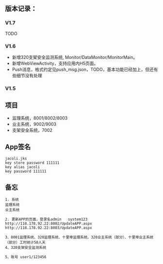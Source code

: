 ## 版本记录：

### V1.7

TODO 


### V1.6

* 新增320支架安全监测系统, Monitor/DataMonitor/MonitorMain。
* 新增WebViewActivity，支持应用内H5页面。
* Push消息，格式约定见push_msg.json，TODO，基本功能已经加上，但还有些细节没有处理

### V1.5

## 项目

* 监理系统，8001/8002/8003
* 业主系统，9002/9003
* 支架安全系统，7002

## App签名

```
jacoli.jks
key store password 111111
key alias jacoli
key password 111111
```

## 备忘

```
1. 系统
监理系统
业主系统

2. 更新APP的页面，登录名admin   system123
http://118.178.92.22:8002/UpdateAPP.aspx
http://118.178.92.22:8003/UpdateAPP.aspx

3、8001监理系统、320监理系统、十里埠监理系统、320业主系统（部分）、十里埠业主系统（部分）工时统计50人天
4、320支架安全监测系统

5、账号 user1/123456

```


